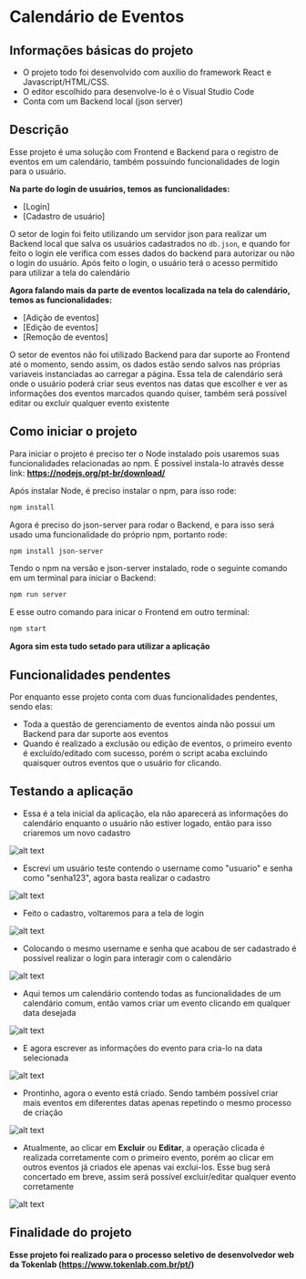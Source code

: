 # Calendário de Eventos

## Informações básicas do projeto
- O projeto todo foi desenvolvido com auxílio do framework React e Javascript/HTML/CSS.
- O editor escolhido para desenvolve-lo é o Visual Studio Code
- Conta com um Backend local (json server)

## Descrição
Esse projeto é uma solução com Frontend e Backend para o registro de eventos em um calendário, também possuindo funcionalidades de login para o usuário.

**Na parte do login de usuários, temos as funcionalidades:**
- [Login]
- [Cadastro de usuário]

O setor de login foi feito utilizando um servidor json para realizar um Backend local que salva os usuários cadastrados no ```db.json```, e quando for feito o login ele verifica com esses dados do backend para autorizar ou não o login do usuário. Após feito o login, o usuário terá o acesso permitido para utilizar a tela do calendário

**Agora falando mais da parte de eventos localizada na tela do calendário, temos as funcionalidades:**
- [Adição de eventos]
- [Edição de eventos]
- [Remoção de eventos]

O setor de eventos não foi utilizado Backend para dar suporte ao Frontend até o momento, sendo assim, os dados estão sendo salvos nas próprias variaveis instanciadas ao carregar a página. Essa tela de calendário será onde o usuário poderá criar seus eventos nas datas que escolher e ver as informações dos eventos marcados quando quiser, também será possível editar ou excluir qualquer evento existente

## Como iniciar o projeto
Para iniciar o projeto é preciso ter o Node instalado pois usaremos suas funcionalidades relacionadas ao npm. É possivel instala-lo através desse link: **https://nodejs.org/pt-br/download/**

Após instalar Node, é preciso instalar o npm, para isso rode:
```sh
npm install
```
Agora é preciso do json-server para rodar o Backend, e para isso será usado uma funcionalidade do próprio npm, portanto rode:
```sh
npm install json-server
```

Tendo o npm na versão e json-server instalado, rode o seguinte comando em um terminal para iniciar o Backend:
```sh
npm run server
```

E esse outro comando para inicar o Frontend em outro terminal:
```sh
npm start
```
**Agora sim esta tudo setado para utilizar a aplicação**

## Funcionalidades pendentes
Por enquanto esse projeto conta com duas funcionalidades pendentes, sendo elas:

- Toda a questão de gerenciamento de eventos ainda não possui um Backend para dar suporte aos eventos
- Quando é realizado a exclusão ou edição de eventos, o primeiro evento é excluído/editado com sucesso, porém o script acaba excluindo quaisquer outros eventos que o usuário for clicando.

## Testando a aplicação

- Essa é a tela inicial da aplicação, ela não aparecerá as informações do calendário enquanto o usuário não estiver logado, então para isso criaremos um novo cadastro

![alt text](https://i.imgur.com/GW30t7I.png)

- Escrevi um usuário teste contendo o username como "usuario" e senha como "senha123", agora basta realizar o cadastro

![alt text](https://i.imgur.com/7xdZ20l.png)

- Feito o cadastro, voltaremos para a tela de login

![alt text](https://i.imgur.com/cMNbz7Y.png)

- Colocando o mesmo username e senha que acabou de ser cadastrado é possível realizar o login para interagir com o calendário

![alt text](https://i.imgur.com/rZECCoH.png)

- Aqui temos um calendário contendo todas as funcionalidades de um calendário comum, então vamos criar um evento clicando em qualquer data desejada

![alt text](https://i.imgur.com/KXDibmB.png)

- E agora escrever as informações do evento para cria-lo na data selecionada

![alt text](https://i.imgur.com/8l2Ju2B.png)

- Prontinho, agora o evento está criado. Sendo também possível criar mais eventos em diferentes datas apenas repetindo o mesmo processo de criação

![alt text](https://i.imgur.com/lsgP1Sf.png)

- Atualmente, ao clicar em **Excluir** ou **Editar**, a operação clicada é realizada corretamente com o primeiro evento, porém ao clicar em outros eventos já criados ele apenas vai exclui-los. Esse bug será concertado em breve, assim será possível excluir/editar qualquer evento corretamente

![alt text](https://i.imgur.com/v30h8BA.png)

## Finalidade do projeto
**Esse projeto foi realizado para o processo seletivo de desenvolvedor web da Tokenlab (https://www.tokenlab.com.br/pt/)**